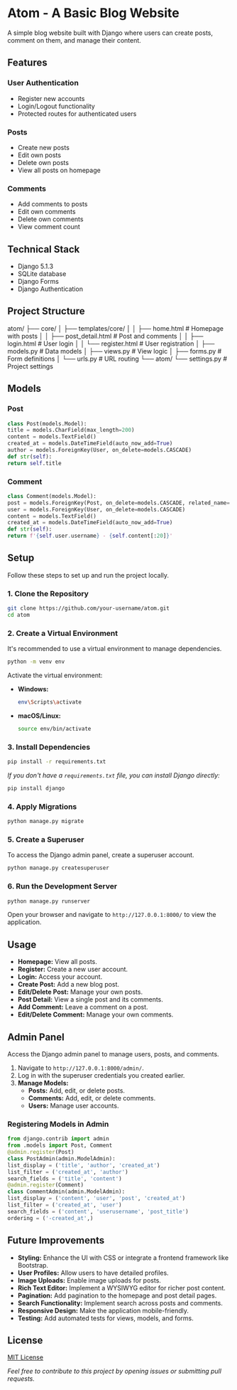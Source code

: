 # Atom - A Basic Blog Website

A simple blog website built with Django where users can create posts, comment on them, and manage their content.

## Features

### User Authentication
- Register new accounts
- Login/Logout functionality
- Protected routes for authenticated users

### Posts
- Create new posts
- Edit own posts
- Delete own posts
- View all posts on homepage

### Comments
- Add comments to posts
- Edit own comments
- Delete own comments
- View comment count

## Technical Stack
- Django 5.1.3
- SQLite database
- Django Forms
- Django Authentication

## Project Structure
atom/
├── core/
│ ├── templates/core/
│ │ ├── home.html # Homepage with posts
│ │ ├── post_detail.html # Post and comments
│ │ ├── login.html # User login
│ │ └── register.html # User registration
│ ├── models.py # Data models
│ ├── views.py # View logic
│ ├── forms.py # Form definitions
│ └── urls.py # URL routing
└── atom/
└── settings.py # Project settings


## Models

### Post
```python
class Post(models.Model):
title = models.CharField(max_length=200)
content = models.TextField()
created_at = models.DateTimeField(auto_now_add=True)
author = models.ForeignKey(User, on_delete=models.CASCADE)
def str(self):
return self.title
```

### Comment
```python
class Comment(models.Model):
post = models.ForeignKey(Post, on_delete=models.CASCADE, related_name='comments')
user = models.ForeignKey(User, on_delete=models.CASCADE)
content = models.TextField()
created_at = models.DateTimeField(auto_now_add=True)
def str(self):
return f'{self.user.username} - {self.content[:20]}'
```

## Setup

Follow these steps to set up and run the project locally.

### 1. Clone the Repository

```bash
git clone https://github.com/your-username/atom.git
cd atom
```

### 2. Create a Virtual Environment

It's recommended to use a virtual environment to manage dependencies.

```bash
python -m venv env
```

Activate the virtual environment:

- **Windows:**
  ```bash
  env\Scripts\activate
  ```
- **macOS/Linux:**
  ```bash
  source env/bin/activate
  ```

### 3. Install Dependencies

```bash
pip install -r requirements.txt
```

*If you don't have a `requirements.txt` file, you can install Django directly:*

```bash
pip install django
```

### 4. Apply Migrations

```bash
python manage.py migrate
```

### 5. Create a Superuser

To access the Django admin panel, create a superuser account.

```bash
python manage.py createsuperuser
```

### 6. Run the Development Server

```bash
python manage.py runserver
```


Open your browser and navigate to `http://127.0.0.1:8000/` to view the application.

## Usage

- **Homepage:** View all posts.
- **Register:** Create a new user account.
- **Login:** Access your account.
- **Create Post:** Add a new blog post.
- **Edit/Delete Post:** Manage your own posts.
- **Post Detail:** View a single post and its comments.
- **Add Comment:** Leave a comment on a post.
- **Edit/Delete Comment:** Manage your own comments.

## Admin Panel

Access the Django admin panel to manage users, posts, and comments.

1. Navigate to `http://127.0.0.1:8000/admin/`.
2. Log in with the superuser credentials you created earlier.
3. **Manage Models:**
   - **Posts:** Add, edit, or delete posts.
   - **Comments:** Add, edit, or delete comments.
   - **Users:** Manage user accounts.

### Registering Models in Admin


```python
from django.contrib import admin
from .models import Post, Comment
@admin.register(Post)
class PostAdmin(admin.ModelAdmin):
list_display = ('title', 'author', 'created_at')
list_filter = ('created_at', 'author')
search_fields = ('title', 'content')
@admin.register(Comment)
class CommentAdmin(admin.ModelAdmin):
list_display = ('content', 'user', 'post', 'created_at')
list_filter = ('created_at', 'user')
search_fields = ('content', 'userusername', 'post_title')
ordering = ('-created_at',)
```

## Future Improvements

- **Styling:** Enhance the UI with CSS or integrate a frontend framework like Bootstrap.
- **User Profiles:** Allow users to have detailed profiles.
- **Image Uploads:** Enable image uploads for posts.
- **Rich Text Editor:** Implement a WYSIWYG editor for richer post content.
- **Pagination:** Add pagination to the homepage and post detail pages.
- **Search Functionality:** Implement search across posts and comments.
- **Responsive Design:** Make the application mobile-friendly.
- **Testing:** Add automated tests for views, models, and forms.

## License

[MIT License](LICENSE)

*Feel free to contribute to this project by opening issues or submitting pull requests.*
